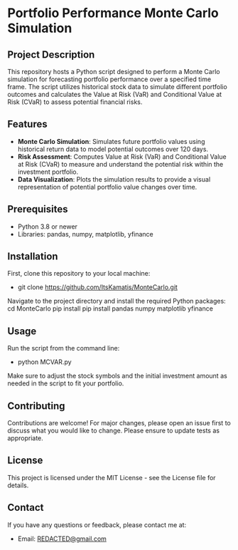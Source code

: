 # Portfolio Performance Monte Carlo Simulation

## Project Description
This repository hosts a Python script designed to perform a Monte Carlo simulation for forecasting portfolio performance over a specified time frame. The script utilizes historical stock data to simulate different portfolio outcomes and calculates the Value at Risk (VaR) and Conditional Value at Risk (CVaR) to assess potential financial risks.

## Features
- **Monte Carlo Simulation**: Simulates future portfolio values using historical return data to model potential outcomes over 120 days.
- **Risk Assessment**: Computes Value at Risk (VaR) and Conditional Value at Risk (CVaR) to measure and understand the potential risk within the investment portfolio.
- **Data Visualization**: Plots the simulation results to provide a visual representation of potential portfolio value changes over time.

## Prerequisites
- Python 3.8 or newer
- Libraries: pandas, numpy, matplotlib, yfinance

## Installation
First, clone this repository to your local machine: 
- git clone https://github.com/ItsKamatis/MonteCarlo.git

Navigate to the project directory and install the required Python packages:
cd MonteCarlo
pip install pip install pandas numpy matplotlib yfinance

## Usage
Run the script from the command line:
- python MCVAR.py

Make sure to adjust the stock symbols and the initial investment amount as needed in the script to fit your portfolio.

## Contributing
Contributions are welcome! For major changes, please open an issue first to discuss what you would like to change. Please ensure to update tests as appropriate.

## License
This project is licensed under the MIT License - see the License file for details.

## Contact
If you have any questions or feedback, please contact me at:
- Email: REDACTED@gmail.com

